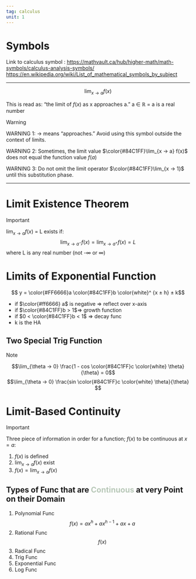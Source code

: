 ```yaml
---
tag: calculus
unit: 1
---
```


# Symbols
 
 Link to calculus symbol :
  https://mathvault.ca/hub/higher-math/math-symbols/calculus-analysis-symbols/
  https://en.wikipedia.org/wiki/List_of_mathematical_symbols_by_subject



___

$$\lim_{x → a} f(x)$$

This is read as: “the limit of $f(x)$ as x approaches a.”
a ∈ ℝ = a is a real number 
 

> [!warning]
> WARNING 1: → means “approaches.” Avoid using this symbol outside the context of limits.
> 
> WARNING 2: Sometimes, the limit value $\color{#84C1FF}\lim_{x → a} f(x)$ does not equal the function value $f(a)$
> 
> WARNING 3: Do not omit the limit operator $\color{#84C1FF}\lim_{x → 1}$  until this substitution phase.

___

# Limit Existence Theorem

> [!Important]
> $\lim_{x → a} f(x)$ = L exists if:
> $$\lim_{x → a^-} f(x) = \lim_{x → a^+} f(x) = L$$
> where L is any real number (not -∞ or ∞) 

# Limits of Exponential Function

$$ y = \color{#FF6666}a \color{#84C1FF}b \color{white}^ {x ± h} ± k$$ 
- if $\color{#ff6666} a$ is negative ⇒ reflect over x-axis
- if $\color{#84C1FF}b > 1$⇒ growth function
- if $0 < \color{#84C1FF}b < 1$ ⇒ decay func
- k is the HA

## Two Special Trig Function

> [!NOTE]
> 
> $$\lim_{\theta → 0} \frac{1 - cos \color{#84C1FF}c \color{white} \theta}{\theta} = 0$$
> $$\lim_{\theta → 0} \frac{sin \color{#84C1FF}c \color{white} \theta}{\theta} $$


# Limit-Based Continuity

> [!Important]
> 
> Three piece of information in order for a function; $f(x)$ to be continuous at $x = a$: 
> 1. $f(x)$ is defined
> 2. $\lim_{x → a} f(x)$ exist
> 3.  $f(x) = \lim_{x → a} f(x)$
> 


## Types of Func that are <font color= #B8C8B8 >Continuous</font> at very Point on their Domain
1. Polynomial Func    $$f(x) = ax^{h}+ ax^{h-1} + ax + a$$
2. Rational Func  $$f(x)$$
3. Radical Func
4. Trig Func
5. Exponential Func
6. Log Func